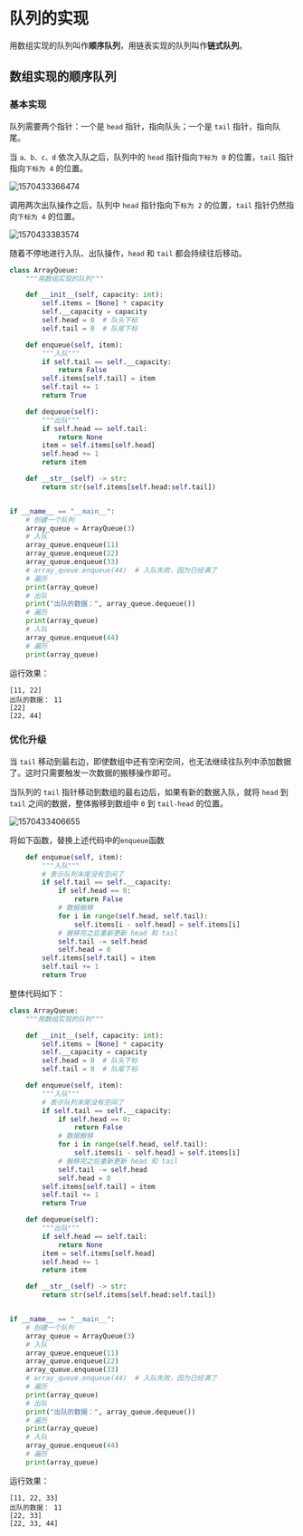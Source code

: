 # 队列的实现

用数组实现的队列叫作**顺序队列**，用链表实现的队列叫作**链式队列**。

## 数组实现的顺序队列

### 基本实现

队列需要两个指针：一个是 `head` 指针，指向队头；一个是 `tail` 指针，指向队尾。

当 `a、b、c、d` 依次入队之后，队列中的 `head` 指针指向`下标为 0` 的位置，`tail` 指针指向`下标为 4` 的位置。

![1570433366474](assets/1570433366474.png)

调用两次出队操作之后，队列中 `head` 指针指向下`标为 2` 的位置，`tail` 指针仍然指向`下标为 4` 的位置。

![1570433383574](assets/1570433383574.png)

随着不停地进行入队、出队操作，`head` 和 `tail` 都会持续往后移动。

```python
class ArrayQueue:
    """用数组实现的队列"""

    def __init__(self, capacity: int):
        self.items = [None] * capacity
        self.__capacity = capacity
        self.head = 0  # 队头下标
        self.tail = 0  # 队尾下标

    def enqueue(self, item):
        """入队"""
        if self.tail == self.__capacity:
            return False
        self.items[self.tail] = item
        self.tail += 1
        return True

    def dequeue(self):
        """出队"""
        if self.head == self.tail:
            return None
        item = self.items[self.head]
        self.head += 1
        return item

    def __str__(self) -> str:
        return str(self.items[self.head:self.tail])


if __name__ == "__main__":
    # 创建一个队列
    array_queue = ArrayQueue(3)
    # 入队
    array_queue.enqueue(11)
    array_queue.enqueue(22)
    array_queue.enqueue(33)
    # array_queue.enqueue(44)  # 入队失败，因为已经满了
    # 遍历
    print(array_queue)
    # 出队
    print("出队的数据：", array_queue.dequeue())
    # 遍历
    print(array_queue)
    # 入队
    array_queue.enqueue(44)
    # 遍历
    print(array_queue)

```

运行效果：

```
[11, 22]
出队的数据： 11
[22]
[22, 44]
```



### 优化升级

当 `tail` 移动到最右边，即使数组中还有空闲空间，也无法继续往队列中添加数据了。这时只需要触发一次数据的搬移操作即可。

当队列的 `tail` 指针移动到数组的最右边后，如果有新的数据入队，就将 `head` 到 `tail` 之间的数据，整体搬移到数组中 `0` 到 `tail-head` 的位置。

![1570433406655](assets/1570433406655.png)



将如下函数，替换上述代码中的`enqueue`函数

```python
    def enqueue(self, item):
        """入队"""
        # 表示队列末尾没有空间了
        if self.tail == self.__capacity:
            if self.head == 0:
                return False
            # 数据搬移
            for i in range(self.head, self.tail):
                self.items[i - self.head] = self.items[i]
            # 搬移完之后重新更新 head 和 tail
            self.tail -= self.head
            self.head = 0
        self.items[self.tail] = item
        self.tail += 1
        return True
```

整体代码如下：

```python
class ArrayQueue:
    """用数组实现的队列"""

    def __init__(self, capacity: int):
        self.items = [None] * capacity
        self.__capacity = capacity
        self.head = 0  # 队头下标
        self.tail = 0  # 队尾下标

    def enqueue(self, item):
        """入队"""
        # 表示队列末尾没有空间了
        if self.tail == self.__capacity:
            if self.head == 0:
                return False
            # 数据搬移
            for i in range(self.head, self.tail):
                self.items[i - self.head] = self.items[i]
            # 搬移完之后重新更新 head 和 tail
            self.tail -= self.head
            self.head = 0
        self.items[self.tail] = item
        self.tail += 1
        return True

    def dequeue(self):
        """出队"""
        if self.head == self.tail:
            return None
        item = self.items[self.head]
        self.head += 1
        return item

    def __str__(self) -> str:
        return str(self.items[self.head:self.tail])


if __name__ == "__main__":
    # 创建一个队列
    array_queue = ArrayQueue(3)
    # 入队
    array_queue.enqueue(11)
    array_queue.enqueue(22)
    array_queue.enqueue(33)
    # array_queue.enqueue(44)  # 入队失败，因为已经满了
    # 遍历
    print(array_queue)
    # 出队
    print("出队的数据：", array_queue.dequeue())
    # 遍历
    print(array_queue)
    # 入队
    array_queue.enqueue(44)
    # 遍历
    print(array_queue)

```

运行效果：

```
[11, 22, 33]
出队的数据： 11
[22, 33]
[22, 33, 44]
```

